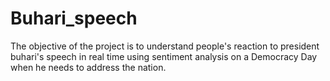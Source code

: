 # Buhari_speech
The objective of the project is to understand people's reaction to president buhari's speech in real time using sentiment analysis
on a Democracy Day when he needs to address the nation. 
